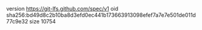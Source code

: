 version https://git-lfs.github.com/spec/v1
oid sha256:bd49d8c2b10ba8d3efd0ec441b173663913098efef7a7e7e501de011d77c9e32
size 10754
